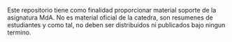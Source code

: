 Este repositorio tiene como finalidad proporcionar material soporte de la asignatura MdA. No es material oficial de la catedra, son resumenes de estudiantes y como tal, no deben ser distribuidos ni publicados bajo ningun termino.
